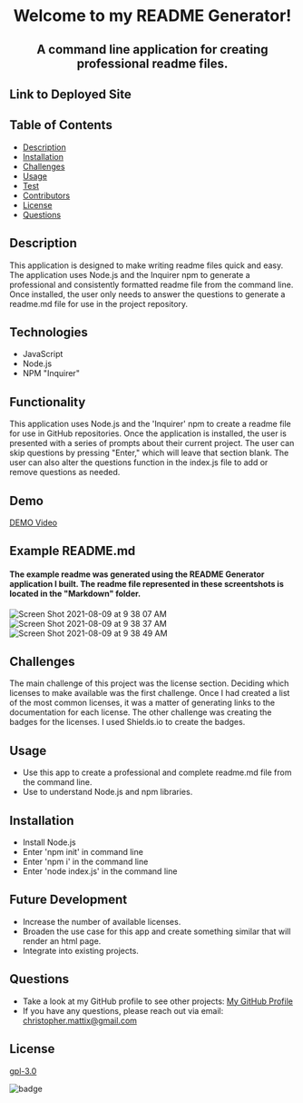 

# <p align="center">Welcome to my README Generator!</p> 
## <p align="center">A command line application for creating professional readme files.</p>

## Link to Deployed Site


## Table of Contents
  * [Description](#description)
  * [Installation](#installation)
  * [Challenges](#challenges)
  * [Usage](#usage)
  * [Test](#test)
  * [Contributors](#contributors)
  * [License](#license)
  * [Questions](#questions)

## Description

This application is designed to make writing readme files quick and easy. The application uses Node.js and the Inquirer npm to generate a professional and consistently formatted readme file from the command line. Once installed, the user only needs to answer the questions to generate a readme.md file for use in the project repository.
 
## Technologies
* JavaScript
* Node.js
* NPM "Inquirer"

## Functionality

This application uses Node.js and the 'Inquirer' npm to create a readme file for use in GitHub repositories. Once the application is installed, the user is presented with a series of prompts about their current project. The user can skip questions by pressing "Enter," which will leave that section blank. The user can also alter the questions function in the index.js file to add or remove questions as needed.

## Demo
[DEMO Video](https://user-images.githubusercontent.com/82903201/128649566-2b2f4bf5-4058-4893-9a1e-195458a1af7c.mp4)

## Example README.md
#### The example readme was generated using the README Generator application I built. The readme file represented in these screentshots is located in the "Markdown" folder.
![Screen Shot 2021-08-09 at 9 38 07 AM](https://user-images.githubusercontent.com/82903201/128715495-c0ce8077-f8ab-47e0-8bb8-0e146fc43687.png)
![Screen Shot 2021-08-09 at 9 38 37 AM](https://user-images.githubusercontent.com/82903201/128715501-e2959b61-3978-4708-9021-f67f177b8b11.png)
![Screen Shot 2021-08-09 at 9 38 49 AM](https://user-images.githubusercontent.com/82903201/128715517-8cc9a5ce-bbae-42ba-a34f-4a6e307bf163.png)

## Challenges

The main challenge of this project was the license section. Deciding which licenses to make available was the first challenge. Once I had created a list of the most common licenses, it was a matter of generating links to the documentation for each license. The other challenge was creating the badges for the licenses. I used Shields.io to create the badges.

## Usage
* Use this app to create a professional and complete readme.md file from the command line.
* Use to understand Node.js and npm libraries.

## Installation
* Install Node.js
* Enter 'npm init' in command line
* Enter 'npm i' in the command line
* Enter 'node index.js' in the command line

## Future Development
* Increase the number of available licenses.
* Broaden the use case for this app and create something similar that will render an html page.
* Integrate into existing projects.

## Questions
* Take a look at my GitHub profile to see other projects: 
[My GitHub Profile](https://github.com/BeardoMattix)
* If you have any questions, please reach out via email: christopher.mattix@gmail.com

## License
[gpl-3.0](https://opensource.org/licenses/gpl-3.0)

![badge](https://img.shields.io/static/v1?label=License&message=gpl-3.0&color=success)

